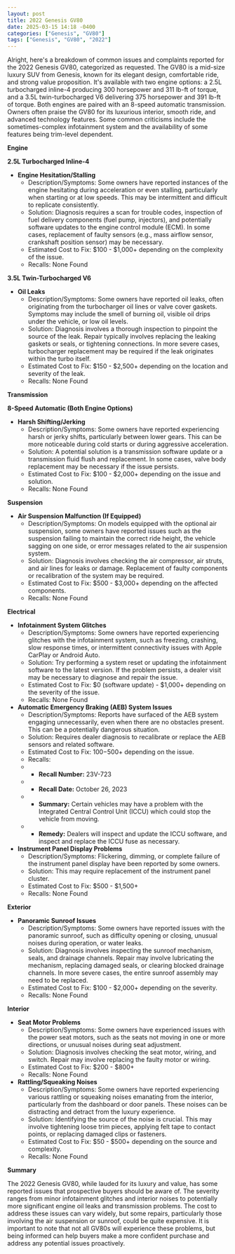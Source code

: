 ```yaml
---
layout: post
title: 2022 Genesis GV80
date: 2025-03-15 14:18 -0400
categories: ["Genesis", "GV80"]
tags: ["Genesis", "GV80", "2022"]
---
```

Alright, here's a breakdown of common issues and complaints reported for the 2022 Genesis GV80, categorized as requested. The GV80 is a mid-size luxury SUV from Genesis, known for its elegant design, comfortable ride, and strong value proposition. It's available with two engine options: a 2.5L turbocharged inline-4 producing 300 horsepower and 311 lb-ft of torque, and a 3.5L twin-turbocharged V6 delivering 375 horsepower and 391 lb-ft of torque. Both engines are paired with an 8-speed automatic transmission. Owners often praise the GV80 for its luxurious interior, smooth ride, and advanced technology features. Some common criticisms include the sometimes-complex infotainment system and the availability of some features being trim-level dependent.

**Engine**

**2.5L Turbocharged Inline-4**

*   **Engine Hesitation/Stalling**
    *   Description/Symptoms: Some owners have reported instances of the engine hesitating during acceleration or even stalling, particularly when starting or at low speeds. This may be intermittent and difficult to replicate consistently.
    *   Solution: Diagnosis requires a scan for trouble codes, inspection of fuel delivery components (fuel pump, injectors), and potentially software updates to the engine control module (ECM). In some cases, replacement of faulty sensors (e.g., mass airflow sensor, crankshaft position sensor) may be necessary.
    *   Estimated Cost to Fix: $100 - $1,000+ depending on the complexity of the issue.
    *   Recalls: None Found

**3.5L Twin-Turbocharged V6**

*   **Oil Leaks**
    *   Description/Symptoms: Some owners have reported oil leaks, often originating from the turbocharger oil lines or valve cover gaskets. Symptoms may include the smell of burning oil, visible oil drips under the vehicle, or low oil levels.
    *   Solution: Diagnosis involves a thorough inspection to pinpoint the source of the leak. Repair typically involves replacing the leaking gaskets or seals, or tightening connections. In more severe cases, turbocharger replacement may be required if the leak originates within the turbo itself.
    *   Estimated Cost to Fix: $150 - $2,500+ depending on the location and severity of the leak.
    *   Recalls: None Found

**Transmission**

**8-Speed Automatic (Both Engine Options)**

*   **Harsh Shifting/Jerking**
    *   Description/Symptoms: Some owners have reported experiencing harsh or jerky shifts, particularly between lower gears. This can be more noticeable during cold starts or during aggressive acceleration.
    *   Solution: A potential solution is a transmission software update or a transmission fluid flush and replacement. In some cases, valve body replacement may be necessary if the issue persists.
    *   Estimated Cost to Fix: $100 - $2,000+ depending on the issue and solution.
    *   Recalls: None Found

**Suspension**

*   **Air Suspension Malfunction (If Equipped)**
    *   Description/Symptoms: On models equipped with the optional air suspension, some owners have reported issues such as the suspension failing to maintain the correct ride height, the vehicle sagging on one side, or error messages related to the air suspension system.
    *   Solution: Diagnosis involves checking the air compressor, air struts, and air lines for leaks or damage. Replacement of faulty components or recalibration of the system may be required.
    *   Estimated Cost to Fix: $500 - $3,000+ depending on the affected components.
    *   Recalls: None Found

**Electrical**

*   **Infotainment System Glitches**
    *   Description/Symptoms: Some owners have reported experiencing glitches with the infotainment system, such as freezing, crashing, slow response times, or intermittent connectivity issues with Apple CarPlay or Android Auto.
    *   Solution: Try performing a system reset or updating the infotainment software to the latest version. If the problem persists, a dealer visit may be necessary to diagnose and repair the issue.
    *   Estimated Cost to Fix: $0 (software update) - $1,000+ depending on the severity of the issue.
    *   Recalls: None Found
*   **Automatic Emergency Braking (AEB) System Issues**
    *   Description/Symptoms: Reports have surfaced of the AEB system engaging unnecessarily, even when there are no obstacles present. This can be a potentially dangerous situation.
    *   Solution: Requires dealer diagnosis to recalibrate or replace the AEB sensors and related software.
    *   Estimated Cost to Fix: $100-$500+ depending on the issue.
    *   Recalls:
    *   *   **Recall Number:** 23V-723
    *   *   **Recall Date:** October 26, 2023
    *   *   **Summary:** Certain vehicles may have a problem with the Integrated Central Control Unit (ICCU) which could stop the vehicle from moving.
    *   *   **Remedy:** Dealers will inspect and update the ICCU software, and inspect and replace the ICCU fuse as necessary.
*   **Instrument Panel Display Problems**
    *   Description/Symptoms: Flickering, dimming, or complete failure of the instrument panel display have been reported by some owners.
    *   Solution: This may require replacement of the instrument panel cluster.
    *   Estimated Cost to Fix: $500 - $1,500+
    *   Recalls: None Found

**Exterior**

*   **Panoramic Sunroof Issues**
    *   Description/Symptoms: Some owners have reported issues with the panoramic sunroof, such as difficulty opening or closing, unusual noises during operation, or water leaks.
    *   Solution: Diagnosis involves inspecting the sunroof mechanism, seals, and drainage channels. Repair may involve lubricating the mechanism, replacing damaged seals, or clearing blocked drainage channels. In more severe cases, the entire sunroof assembly may need to be replaced.
    *   Estimated Cost to Fix: $100 - $2,000+ depending on the severity.
    *   Recalls: None Found

**Interior**

*   **Seat Motor Problems**
    *   Description/Symptoms: Some owners have experienced issues with the power seat motors, such as the seats not moving in one or more directions, or unusual noises during seat adjustment.
    *   Solution: Diagnosis involves checking the seat motor, wiring, and switch. Repair may involve replacing the faulty motor or wiring.
    *   Estimated Cost to Fix: $200 - $800+
    *   Recalls: None Found
*   **Rattling/Squeaking Noises**
    *   Description/Symptoms: Some owners have reported experiencing various rattling or squeaking noises emanating from the interior, particularly from the dashboard or door panels. These noises can be distracting and detract from the luxury experience.
    *   Solution: Identifying the source of the noise is crucial. This may involve tightening loose trim pieces, applying felt tape to contact points, or replacing damaged clips or fasteners.
    *   Estimated Cost to Fix: $50 - $500+ depending on the source and complexity.
    *   Recalls: None Found

**Summary**

The 2022 Genesis GV80, while lauded for its luxury and value, has some reported issues that prospective buyers should be aware of. The severity ranges from minor infotainment glitches and interior noises to potentially more significant engine oil leaks and transmission problems. The cost to address these issues can vary widely, but some repairs, particularly those involving the air suspension or sunroof, could be quite expensive. It is important to note that not all GV80s will experience these problems, but being informed can help buyers make a more confident purchase and address any potential issues proactively.

